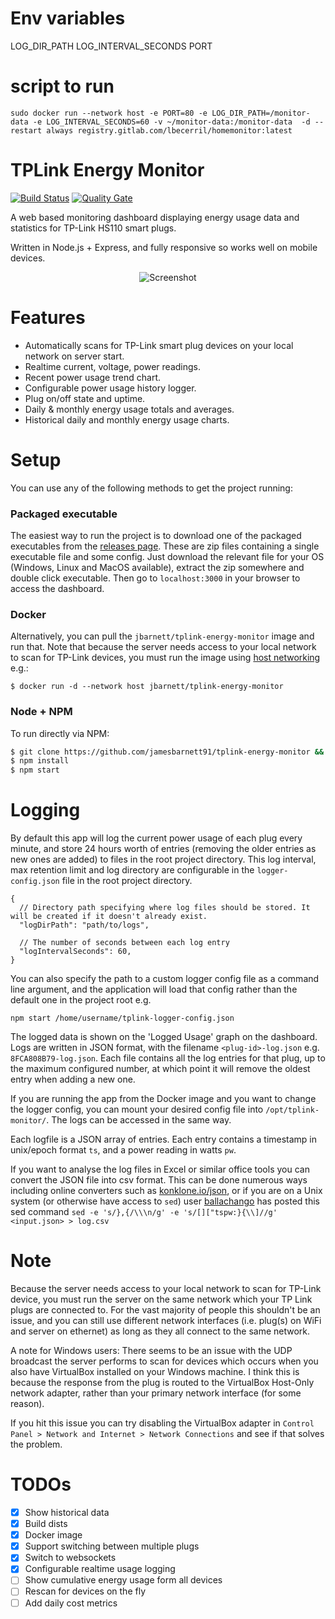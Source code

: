 # Env variables

LOG_DIR_PATH
LOG_INTERVAL_SECONDS
PORT

# script to run
```
sudo docker run --network host -e PORT=80 -e LOG_DIR_PATH=/monitor-data -e LOG_INTERVAL_SECONDS=60 -v ~/monitor-data:/monitor-data  -d --restart always registry.gitlab.com/lbecerril/homemonitor:latest

```
# TPLink Energy Monitor
[![Build Status](https://travis-ci.org/jamesbarnett91/tplink-energy-monitor.svg?branch=master)](https://travis-ci.org/jamesbarnett91/tplink-energy-monitor)
[![Quality Gate](https://sonarcloud.io/api/project_badges/measure?project=tplink-monitor&metric=alert_status)](https://sonarcloud.io/dashboard?id=tplink-monitor)

A web based monitoring dashboard displaying energy usage data and statistics for TP-Link HS110 smart plugs.

Written in Node.js + Express, and fully responsive so works well on mobile devices.

<p align="center">
  <img alt="Screenshot" src="https://jamesbarnett.io/files/tplink-monitor/screenshots/em-res.png">
</p>

# Features
- Automatically scans for TP-Link smart plug devices on your local network on server start.
- Realtime current, voltage, power readings.
- Recent power usage trend chart.
- Configurable power usage history logger.
- Plug on/off state and uptime.
- Daily & monthly energy usage totals and averages.
- Historical daily and monthly energy usage charts.

# Setup
You can use any of the following methods to get the project running:

### Packaged executable
The easiest way to run the project is to download one of the packaged executables from the [releases page](https://github.com/jamesbarnett91/tplink-monitor/releases). These are zip files containing a single executable file and some config. Just download the relevant file for your OS (Windows, Linux and MacOS available), extract the zip somewhere and double click executable. Then go to `localhost:3000` in your browser to access the dashboard.

### Docker
Alternatively, you can pull the `jbarnett/tplink-energy-monitor` image and run that.
Note that because the server needs access to your local network to scan for TP-Link devices, you must run the image using [host networking](https://docs.docker.com/network/host/) e.g.:
```
$ docker run -d --network host jbarnett/tplink-energy-monitor
```

### Node + NPM

To run directly via NPM:
```sh
$ git clone https://github.com/jamesbarnett91/tplink-energy-monitor && cd tplink-energy-monitor
$ npm install
$ npm start
```

# Logging
By default this app will log the current power usage of each plug every minute, and store 24 hours worth of entries (removing the older entries as new ones are added) to files in the root project directory. This log interval, max retention limit and log directory are configurable in the `logger-config.json` file in the root project directory.
```
{
  // Directory path specifying where log files should be stored. It will be created if it doesn't already exist.
  "logDirPath": "path/to/logs",

  // The number of seconds between each log entry
  "logIntervalSeconds": 60,
}
```

You can also specify the path to a custom logger config file as a command line argument, and the application will load that config rather than the default one in the project root e.g.
```
npm start /home/username/tplink-logger-config.json
```

The logged data is shown on the 'Logged Usage' graph on the dashboard.
Logs are written in JSON format, with the filename `<plug-id>-log.json` e.g. `8FCA808B79-log.json`. Each file contains all the log entries for that plug, up to the maximum configured number, at which point it will remove the oldest entry when adding a new one.

If you are running the app from the Docker image and you want to change the logger config, you can mount your desired config file into `/opt/tplink-monitor/`. The logs can be accessed in the same way.

Each logfile is a JSON array of entries. Each entry contains a timestamp in unix/epoch format `ts`, and a power reading in watts `pw`.

If you want to analyse the log files in Excel or similar office tools you can convert the JSON file into csv format. This can be done numerous ways including online converters such as [konklone.io/json](https://konklone.io/json/), or if you are on a Unix system (or otherwise have access to `sed`) user [ballachango](https://github.com/jamesbarnett91/tplink-energy-monitor/issues/6#issuecomment-433663873) has posted this sed command `sed -e 's/},{/\\\n/g' -e 's/[]["tspw:}{\\]//g' <input.json> > log.csv`

# Note
Because the server needs access to your local network to scan for TP-Link device, you must run the server on the same network which your TP Link plugs are connected to. For the vast majority of people this shouldn't be an issue, and you can still use different network interfaces (i.e. plug(s) on WiFi and server on ethernet) as long as they all connect to the same network.

A note for Windows users: There seems to be an issue with the UDP broadcast the server performs to scan for devices which occurs when you also have VirtualBox installed on your Windows machine. I think this is because the response from the plug is routed to the VirtualBox Host-Only network adapter, rather than your primary network interface (for some reason).

If you hit this issue you can try disabling the VirtualBox adapter in `Control Panel > Network and Internet > Network Connections` and see if that solves the problem.

# TODOs
- [x] Show historical data
- [x] Build dists
- [x] Docker image
- [x] Support switching between multiple plugs
- [x] Switch to websockets
- [x] Configurable realtime usage logging
- [ ] Show cumulative energy usage form all devices
- [ ] Rescan for devices on the fly
- [ ] Add daily cost metrics
